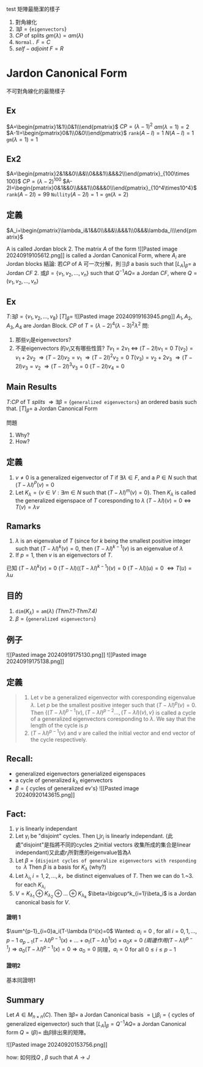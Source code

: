 test
矩陣最簡潔的樣子
1. 對角線化
1. $\exists \beta=\{\texttt{eigenvectors}\}$
2. $CP$ of splits $gm(\lambda)=am(\lambda)$
3. $\texttt{Normal.}\ F=C$
4. $self-adjoint\ F=R$

# Jardon Canonical Form
不可對角線化的最簡樣子
## Ex
$A=\begin{pmatrix}1&1\\0&1\\\end{pmatrix}$
$CP=(\lambda-1)^2$
$am(\lambda=1)=2$
$A-1I=\begin{pmatrix}0&1\\0&0\\\end{pmatrix}$
$\texttt{rank}(A-I)=1$
$N(A-I)=1$
$\texttt{gm}(\lambda=1)=1$
## Ex2
$A=\begin{pmatrix}2&1&&0\\&&\\0&&&1\\&&&2\\\end{pmatrix}_{100\times 100}$
$CP=(\lambda-2)^{100}$
$A-2I=\begin{pmatrix}0&1&&0\\&&&1\\0&&&0\\\end{pmatrix}_{10^4\times10^4}$
$\texttt{rank}(A-2I)=99$
$\texttt{Nullity}(A-2I)=1=\texttt{gm}(\lambda=2)$
## 定義
$A_i=\begin{pmatrix}\lambda_i&1&&0\\&&&\\&&&1\\0&&&\lambda_i\\\end{pmatrix}$

A is called Jordan block
2. The matrix $A$ of the form
![[Pasted image 20240919105612.png]]
is called a Jordan Canonical Form, where $A_i$ are Jordan blocks
結論: 若$CP$ of A 可一次分解，則$\exists\beta$ a basis such that $[L_A]_\beta=$ a Jordan $CF$
2. 或$\beta=\{v_1,v_2,...,v_n\}$ such that $Q^{-1}AQ=$ a Jordan $CF$, where $Q=(v_1,v_2,...,v_n)$

## Ex
$T:$$\exists\beta=\{v_1,v_2,...,v_8\}$
$[T]_\beta=$
![[Pasted image 20240919163945.png]]
$A_1,A_2,A_3,A_4$ are Jordan Block.
$CP$ of $T=(\lambda-2)^4(\lambda-3)^2\lambda^2$
問:
1. 那些$v_i$是eigenvectors?
2. 不是eigenvectors 的$v_i$又有哪些性質?
$Tv_1=2v_1$
$\Leftrightarrow$
$(T-2I)v_1=0$
$T(v_2)=v_1+2v_2$
$\Rightarrow (T-2I)v_2=v_1$
$\Rightarrow (T-2I)^2v_2=0$
$T(v_3)=v_2+2v_3$
$\Rightarrow(T-2I)v_3=v_2$
$\Rightarrow(T-2I)^3v_3=0$
$(T-2I)v_4=0$

## Main Results
$T:$$CP$ of T $splits$
$\Rightarrow\exists\beta=\{\texttt{generalized eigenvectors}\}$ an ordered basis such that.
$[T]_\beta=$ a Jordan Canonical Form

問題
1. Why?
2. How?

## 定義
1. $v\neq0$ is a generalized eigenvector of $T$ if $\exists\lambda\in F$, and a $P\in N$ such that $(T-\lambda I)^P(v)=0$
2. Let $K_\lambda=\{v\in V:\exists m \in N$ such that $(T-\lambda I)^m(v)=0\}$. Then $K_\lambda$ is called the generalized eigenspace of $T$ coresponding to $\lambda$
$(T-\lambda I)(v)=0\Leftrightarrow T(v)=\lambda v$

## Ramarks
1. $\lambda$ is an eigenvalue of $T$ (since for $k$ being the smallest positive integer such that $(T-\lambda I)^k(v)=0,$ then $(T-\lambda I)^{k-1}(v)$ is an eigenvalue of $\lambda$
2. If $p=1$, then $v$ is an eigenvectors of $T$.

已知
$(T-\lambda I)^k(v)=0$
$(T-\lambda I)((T-\lambda I)^{k-1})(v)=0$
$(T-\lambda I)(u)=0$ $\Leftrightarrow T(u)=\lambda u$

## 目的
1. $\texttt{dim}(K_\lambda)=\texttt{am}(\lambda)$ *(Thm7.1-Thm7.4)*
2. $\beta=\{\texttt{generalized eigenvectors}\}$

## 例子
![[Pasted image 20240919175130.png]]
![[Pasted image 20240919175138.png]]
## 定義
>1. Let $v$ be a generalized eigenvector with coresponding eigenvalue $\lambda$. Let $p$ be the smallest positive integer such that $(T-\lambda I)^p(v)=0$. Then $\{(T-\lambda I)^{p-1}(v),(T-\lambda I)^{p-2}...,(T-\lambda I)(v),v\}$ is called a cycle of a generalized eigenvectors coresponding to $\lambda$. We say that the length of the cycle is $p$
>2. $(T-\lambda I)^{p-1}(v)$ and $v$ are called the initial vector and end vector of the cycle respectively.

## Recall:
* generalized eigenvectors generialized eigenspaces
* a cycle of generalized $k_\lambda$ eigenvectors
* $\beta=\{$ cycles of generalized ev's$\}$ 
![[Pasted image 20240920143615.png]]

## Fact:
1. $\gamma$ is linearly independant
2. Let $\gamma_i$ be "disjoint" cycles. Then $\bigcup r_i$ is linearly independant.
   (此處"disjoint"是指將不同的cycles 之initial vectors 收集所成的集合是linear independant)又此處$r_i$所對應的eigenvalue皆為$\lambda$
3. Let $\beta=\{\texttt{disjoint cycles of generalize eigenvectors } \texttt{with responding to }\lambda$
   Then $\beta$ is a basis for $K_\lambda$  (why?)
4. Let $\lambda_{i_1}\ i=1,2,...,k$，be distinct eigenvalues of $T$. Then we can do $1.$~$3.$ for each $K_{\lambda_i}$
5. $V=K_{\lambda_1}\oplus K_{\lambda_2}\oplus ...\oplus K_{\lambda_k}$
   $\beta=\bigcup^k_{i=1}\beta_i$ is a Jordan canonical basis for $V$.
 

#### 證明 1
$\sum^{p-1}_{i=0}a_i(T-\lambda I)^i(x)=0$
Wanted: $a_i=0$ , for all $i=0,1,...,p-1$
$a_{p-1}(T-\lambda I)^{p-1}(x)+...+a_1(T-\lambda I)^1(x)+a_0x=0$
*(兩邊作用$(T-\lambda I)^{p-1}$)*$\Rightarrow a_0(T-\lambda I)^{p-1}(x)=0$$\Rightarrow a_0=0$
 同理，$a_i=0$ for all $0\leq i \leq p-1$

#### 證明2
基本同證明1

## Summary
Let $A\in M_{n\times n}(C)$. Then $\exists\beta=$ a Jordan Canonical basis $=\bigcup\beta_i=\{$ cycles of generalized eigenvector$\}$
such that $[L_A]_\beta=Q^{-1}AQ=$ a Jordan Canonical form
$Q=(\beta)=$ 由$\beta$排出來的矩陣。

![[Pasted image 20240920153756.png]]

how: 如何找$Q$ , $\beta$  such that $A\rightarrow J$
 





























































